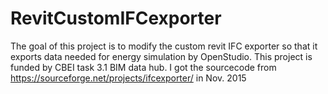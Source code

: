 # RevitCustomIFCexporter
The goal of this project is to modify the custom revit IFC exporter so that it exports data needed for energy simulation by OpenStudio.
This project is funded by CBEI task 3.1 BIM data hub. 
I got the sourcecode from https://sourceforge.net/projects/ifcexporter/ in Nov. 2015
